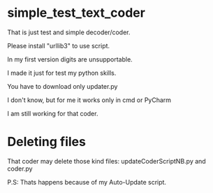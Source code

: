 # simple_test_text_coder
That is just test and simple decoder/coder.

Please install "urllib3" to use script.

In my first version digits are unsupportable.

I made it just for test my python skills.

You have to download only updater.py

I don't know, but for me it works only in cmd or PyCharm

I am still working for that coder.

# Deleting files
That coder may delete those kind files: updateCoderScriptNB.py and coder.py

P.S: Thats happens because of my Auto-Update script.
